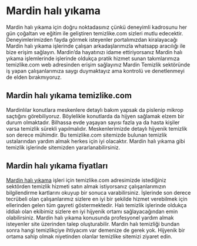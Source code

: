 # Mardin halı yıkama
Mardin halı yıkama için doğru noktadasınız çünkü deneyimli kadrosunu her gün çoğaltan ve eğitim ile geliştiren temizlike.com sizleri mutlu edecektir. Deneyimlerimizden fayda görmek isteyenler portalımızdan kiralayacağı Mardin halı yıkama işlerinde çalışan arkadaşlarımızla whatsapp aracılığı ile bize erişim sağlayın. Mardin’da hayatınızı idame ettiriyorsanız Mardin halı yıkama işlemlerinde işlerinde oldukça pratik hizmet sunan takımlarımıza temizlike.com web adresinden erişim sağlayınız Mardin Temizlik sektöründe iş yapan çalışanlarımıza saygı duymaktayız ama kontrolü ve denetlenmeyi de elden bırakmıyoruz.

## Mardin halı yıkama temizlike.com

Mardinlılar konutlara meskenlere detaylı bakım yapsak da pislenip mikrop saçtığını görebiliyoruz. Böylelikle konutlarda da hijyen sağlamak elzem bir durum olmaktadır. Bilhassa evde yaşayan sayısı fazla ya da hasta kişiler varsa temizlik sürekli yapılmalıdır. Meskenlerimizde detaylı hijyenik temizlik son derece mühimdir. Bu temizlike.com sitemizde bulunan temizlik ustalarından yardım almak herkes için iyi olacaktır. Mardin halı yıkama gibi temizlik işlerinde sitemizden yararlanabilirsiniz.

## Mardin halı yıkama fiyatları

[Mardin halı yıkama](https://www.temizlike.com/mardin/) işleri için temizlike.com adresimizde istediğiniz sektörden temizlik hizmeti satın almak istiyorsanız çalışanlarımızın bilgilendirme kartlarını okuyup bir sonuca varabilirsiniz. İşlerinde son derece tecrübeli olan çalışanlarımız sizlere en iyi bir şekilde hizmet verebilmek için ellerinden gelen tüm gayreti göstermektedir. Halı temizlik işlerinde oldukça iddialı olan ekibimiz sizlere en iyi hijyenik ortamı sağlayacağından emin olabilirsiniz.
Mardin halı yıkama konusunda profesyonel yardım almak isteyenler site üzerinden talep oluşturabilir. Mardin halı temizliği bundan sonra hangi temizlikçiye ihtiyacım var demenize de gerek yok. Hijyenik bir ortama sahip olmak niyetinden olanlar temizlike sitemizi ziyaret edin.
